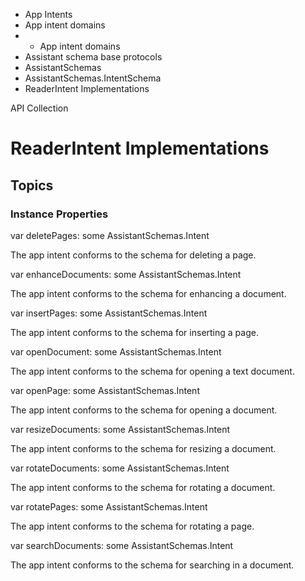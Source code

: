 

- App Intents
- App intent domains
- 
  - App intent domains
- Assistant schema base protocols
- AssistantSchemas
- AssistantSchemas.IntentSchema
-  ReaderIntent Implementations 

API Collection

# ReaderIntent Implementations

## Topics

### Instance Properties

var deletePages: some AssistantSchemas.Intent

The app intent conforms to the schema for deleting a page.

var enhanceDocuments: some AssistantSchemas.Intent

The app intent conforms to the schema for enhancing a document.

var insertPages: some AssistantSchemas.Intent

The app intent conforms to the schema for inserting a page.

var openDocument: some AssistantSchemas.Intent

The app intent conforms to the schema for opening a text document.

var openPage: some AssistantSchemas.Intent

The app intent conforms to the schema for opening a document.

var resizeDocuments: some AssistantSchemas.Intent

The app intent conforms to the schema for resizing a document.

var rotateDocuments: some AssistantSchemas.Intent

The app intent conforms to the schema for rotating a document.

var rotatePages: some AssistantSchemas.Intent

The app intent conforms to the schema for rotating a page.

var searchDocuments: some AssistantSchemas.Intent

The app intent conforms to the schema for searching in a document.

